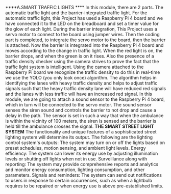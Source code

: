 ****A.SMART TRAFFIC LIGHTS ****
In this module, there are 2 parts. The automatic traffic light and the barrier-integrated traffic light.
For the automatic traffic light, this Project has used a Raspberry Pi 4 board and we have connected it to the LED on the breadboard and set a timer value for the glow of each light. 
During the barrier integration, This Project uses a servo motor to connect to the board using jumper wires. Then the coding part is completed, to integrate the servo motor to the board, then the barrier is attached. 
Now the barrier is integrated into the Raspberry Pi 4 board and moves according to the change in traffic light. When the red light is on, the barrier drops, and when the green is on it rises.
Also the presence of a traffic density checker using the camera strives to prove the fact that the traffic light system is intelligent. 
Using the camera attached to the Raspberry Pi board we recognize the traffic density to do this in real-time we use the YOLO (you only look once) algorithm. 
The algorithm helps in identifying the lanes with heavy traffic density and helps to adjust traffic signals such that the heavy traffic density lane will have reduced red signals and the lanes with less traffic will have an increased red signal.
In this module, we are going to attach a sound sensor to the Raspberry Pi 4 board, which in turn will be connected to the servo motor. 
The sound sensor senses the siren sound and controls the barrier to not drop and cause a delay in the path. The sensor is set in such a way that when the ambulance is within the vicinity of 100 meters, the siren is sensed and the barrier is held till the ambulance crosses the signal. 
**THE SMART STREET LIGHT SYSTEM**
The functionality and unique features of a sophisticated street lighting system will determine its output. 
The following are the lighting control system's outputs: The system may turn on or off the lights based on preset schedules, motion sensing, and ambient light levels. 
Energy efficiency: The system can lower its energy use by adjusting illumination levels or shutting off lights when not in use. 
Surveillance along with reporting: The system may provide comprehensive reports and analytics and monitor energy consumption, lighting consumption, and other parameters.
Signals and reminders: The system can send out notifications to users in response to certain occurrences, such as when a lightbulb requires to be repaired or when energy use is above pre-established limits. 

